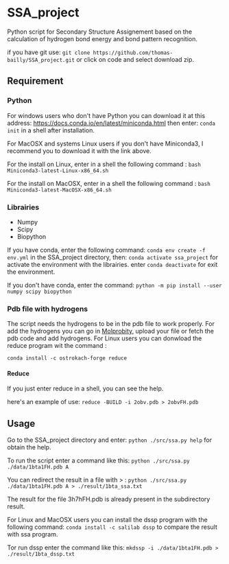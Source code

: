 # SSA_project
Python script for Secondary Structure Assignement based on the calculation of hydrogen bond energy and bond pattern recognition.

if you have git use: `git clone https://github.com/thomas-bailly/SSA_project.git` or click on code and select download zip.
## Requirement
### Python
For windows users who don't have Python you can download it at this address: https://docs.conda.io/en/latest/miniconda.html then enter: `conda init` in a shell after installation.

For MacOSX and systems Linux users if you don't have Miniconda3, I recommend you to download it with the link above.

For the install on Linux, enter in a shell the following command : `bash Miniconda3-latest-Linux-x86_64.sh` 

For the install on MacOSX, enter in a shell the following command : `bash Miniconda3-latest-MacOSX-x86_64.sh`
### Librairies
- Numpy
- Scipy
- Biopython

If you have conda, enter the following command: `conda env create -f env.yml` in the SSA_project directory, then: `conda activate ssa_project` for activate the environment with the librairies. enter `conda deactivate` for exit the environment.

If you don't have conda, enter the command: `python -m pip install --user numpy scipy biopython`
### Pdb file with hydrogens
The script needs the hydrogens to be in the pdb file to work properly. For add the hydrogens you can go in [Molprobity](http://molprobity.biochem.duke.edu/), upload your file or fetch the pdb code and add hydrogens. For Linux users you can donwload the reduce program wit the command :

`conda install -c ostrokach-forge reduce`

#### Reduce
If you just enter reduce in a shell, you can see the help.

here's an example of use: `reduce -BUILD -i 2obv.pdb > 2obvFH.pdb`

## Usage

Go to the SSA_project directory and enter: `python ./src/ssa.py help` for obtain the help. 

To run the script enter a command like this: `python ./src/ssa.py ./data/1bta1FH.pdb A`

You can redirect the result in a file with > : `python ./src/ssa.py ./data/1bta1FH.pdb A > ./result/1bta_ssa.txt`

The result for the file 3h7hFH.pdb is already present in the subdirectory result.

For Linux and MacOSX users you can install the dssp program with the following command: `conda install -c salilab dssp` to compare the result with ssa program. 

Tor run dssp enter the command like this: `mkdssp -i ./data/1bta1FH.pdb > ./result/1bta_dssp.txt`

